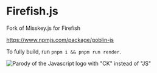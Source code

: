 # Firefish.js

Fork of Misskey.js for Firefish

https://www.npmjs.com/package/goblin-js

To fully build, run `pnpm i && pnpm run render`.

![Parody of the Javascript logo with "CK" instead of "JS"](https://codeberg.org/repo-avatars/80771-4d86135f67b9a460cdd1be9e91648e5f)
